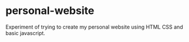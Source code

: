 # personal-website
Experiment of trying to create my personal website using HTML CSS and basic javascript. 
